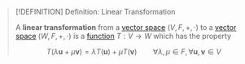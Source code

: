>[!DEFINITION] Definition: Linear Transformation
>
>A **linear transformation** from a [vector space](../Vector%20Spaces/Vector%20Space.md) $(V,F,+,\cdot)$ to a [vector space](../Vector%20Spaces/Vector%20Space.md) $(W,F,+,\cdot)$ is a [function](../../../Analysis/Functions/index.md) $T: V \to W$ which has the property
>
>$$
>T(\lambda \mathbf{u} + \mu \mathbf{v}) = \lambda T(\mathbf{u}) + \mu T (\mathbf{v}) \qquad \forall \lambda, \mu \in F, \forall \mathbf{u},\mathbf{v} \in V
>$$
>